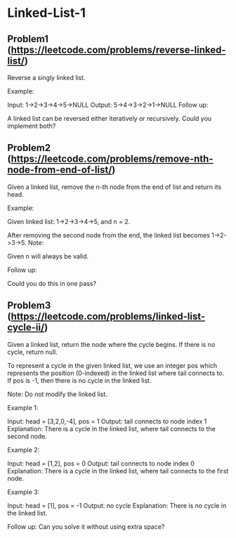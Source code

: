 # Linked-List-1

## Problem1 (https://leetcode.com/problems/reverse-linked-list/)
Reverse a singly linked list.

Example:

Input: 1->2->3->4->5->NULL
Output: 5->4->3->2->1->NULL
Follow up:

A linked list can be reversed either iteratively or recursively. Could you implement both?

## Problem2 (https://leetcode.com/problems/remove-nth-node-from-end-of-list/)
Given a linked list, remove the n-th node from the end of list and return its head.

Example:

Given linked list: 1->2->3->4->5, and n = 2.


After removing the second node from the end, the linked list becomes 1->2->3->5.
Note:

Given n will always be valid.

Follow up:

Could you do this in one pass?

## Problem3 (https://leetcode.com/problems/linked-list-cycle-ii/)
Given a linked list, return the node where the cycle begins. If there is no cycle, return null.

To represent a cycle in the given linked list, we use an integer pos which represents the position (0-indexed) in the linked list where tail connects to. If pos is -1, then there is no cycle in the linked list.

Note: Do not modify the linked list.

Example 1:

Input: head = [3,2,0,-4], pos = 1
Output: tail connects to node index 1
Explanation: There is a cycle in the linked list, where tail connects to the second node.


Example 2:

Input: head = [1,2], pos = 0
Output: tail connects to node index 0
Explanation: There is a cycle in the linked list, where tail connects to the first node.


Example 3:

Input: head = [1], pos = -1
Output: no cycle
Explanation: There is no cycle in the linked list.


Follow up:
Can you solve it without using extra space?
